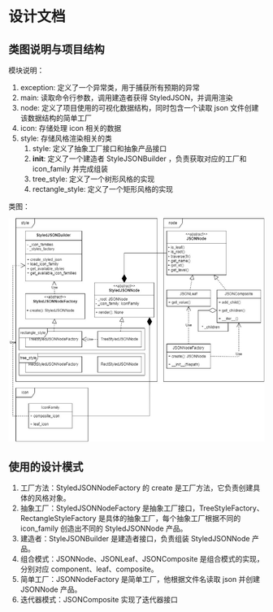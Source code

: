 # 设计文档

## 类图说明与项目结构

模块说明：

1. exception: 定义了一个异常类，用于捕获所有预期的异常
2. main: 读取命令行参数，调用建造者获得 StyledJSON，并调用渲染
3. node: 定义了项目使用的可视化数据结构，同时包含一个读取 json 文件创建该数据结构的简单工厂
4. icon: 存储处理 icon 相关的数据
5. style: 存储风格渲染相关的类
   1. style: 定义了抽象工厂接口和抽象产品接口
   2. __init__: 定义了一个建造者 StyleJSONBuilder ，负责获取对应的工厂和 icon_family 并完成组装
   3. tree_style: 定义了一个树形风格的实现
   4. rectangle_style: 定义了一个矩形风格的实现

类图：

![](./design.jpg)

## 使用的设计模式

1. 工厂方法：StyledJSONNodeFactory 的 create 是工厂方法，它负责创建具体的风格对象。
2. 抽象工厂：StyledJSONNodeFactory 是抽象工厂接口，TreeStyleFactory、RectangleStyleFactory 是具体的抽象工厂，每个抽象工厂根据不同的 icon_family 创造出不同的 StyledJSONNode 产品。
3. 建造者：StyleJSONBuilder 是建造者接口，负责组装 StyledJSONNode 产品。
4. 组合模式：JSONNode、JSONLeaf、JSONComposite 是组合模式的实现，分别对应 component、leaf、composite。
5. 简单工厂：JSONNodeFactory 是简单工厂，他根据文件名读取 json 并创建 JSONNode 产品。
6. 迭代器模式：JSONComposite 实现了迭代器接口